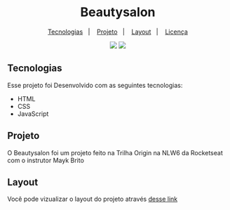 <h1 align="center">
    Beautysalon
</h1>

<p align="center">
    <a href="#tecnologias">Tecnologias</a>&nbsp;&nbsp;&nbsp;|&nbsp;&nbsp;&nbsp;
    <a href="#projeto">Projeto</a>&nbsp;&nbsp;&nbsp;|&nbsp;&nbsp;&nbsp;
    <a href="#layout">Layout</a>&nbsp;&nbsp;&nbsp;|&nbsp;&nbsp;&nbsp;
    <a href="#licença">Licença</a>
</p>

<p align="center">
    <img src="https://img.shields.io/badge/author-William--AViana-blue">
    <img src="https://img.shields.io/badge/licence-MIT-blue"></img>
</p>

<!-- <div align="center">
  <img src="./.github/preview.png" alt="Exemplo da interface no desktop" width="100%">  
</div> -->

<h2 id="tecnologias">Tecnologias</h2>

<p>Esse projeto foi Desenvolvido com as seguintes tecnologias:</p>

- HTML
- CSS
- JavaScript

<h2 id="projeto">Projeto</h2>

<p>O Beautysalon foi um projeto feito na Trilha Origin na NLW6 da Rocketseat com o instrutor Mayk Brito </p>

<h2 id="layout">Layout</h2>

<p>Você pode vizualizar o layout do projeto através <a href="https://beautysalon-william-programador.netlify.app/">desse link</a>

<!-- <h2 id="licença">Licença</h2> -->

<!-- <p>Esse projeto está sob a licença MIT. Veja o arquivo <a href="https://github.com/William-AViana/dev.finances/blob/main/LICENSE">LICENSE</a> para mais detalhes.</p> -->
